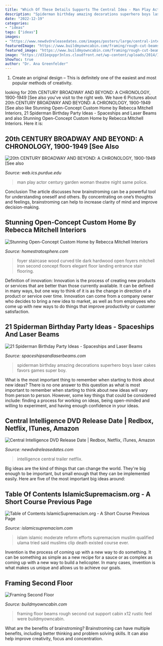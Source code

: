 ```yaml
---
title: "Which Of These Details Supports The Central Idea - Man Play Actor Century Garden Woman Theatre Night Same Police"
description: "Spiderman birthday amazing decorations superhero boys laser cakes favors games super boy"
date: "2022-12-19"
categories:
- "ideas"
tags: ["ideas"]
images:
- "https://www.newdvdreleasedates.com/images/posters/large/central-intelligence-2016-01.jpg"
featuredImage: "https://www.buildmyowncabin.com/framing/rough-cut-beams.jpg"
featured_image: "https://www.buildmyowncabin.com/framing/rough-cut-beams.jpg"
image: "https://d31eqxppr3nlos.cloudfront.net/wp-content/uploads/2014/10/HUDSON_ENTRANCE.jpg"
ShowToc: true
author: "Dr. Ana Greenfelder"
---
```



1. Create an original design – This is definitely one of the easiest and most popular methods of creativity.

	

		
looking for 20th CENTURY BROADWAY AND BEYOND: A CHRONOLOGY, 1900-1949 [See also you've visit to the right web. We have 6 Pictures about 20th CENTURY BROADWAY AND BEYOND: A CHRONOLOGY, 1900-1949 [See also like Stunning Open-Concept Custom Home by Rebecca Mitchell Interiors, 21 Spiderman Birthday Party Ideas - Spaceships and Laser Beams and also Stunning Open-Concept Custom Home by Rebecca Mitchell Interiors. Here it is:
		
    
## 20th CENTURY BROADWAY AND BEYOND: A CHRONOLOGY, 1900-1949 [See Also

<img loading=lazy src="https://web.ics.purdue.edu/~fliotsos/b/b/1900-1949_files/LayeredPaper_04.jpg" onerror="this.onerror=null;this.src='https://tse2.mm.bing.net/th?id=OIP.NMFdyMl6MhCpFjB_WtfxwQHaCf&amp;pid=15.1';" alt="20th CENTURY BROADWAY AND BEYOND: A CHRONOLOGY, 1900-1949 [See also">

_Source: web.ics.purdue.edu_

>man play actor century garden woman theatre night same police. 

	

Conclusion
The article discusses how brainstroming can be a powerful tool for understanding oneself and others. By concentrating on one’s thoughts and feelings, brainstroming can help to increase clarity of mind and improve decision-making.

    
## Stunning Open-Concept Custom Home By Rebecca Mitchell Interiors

<img loading=lazy src="https://d31eqxppr3nlos.cloudfront.net/wp-content/uploads/2014/10/HUDSON_ENTRANCE.jpg" onerror="this.onerror=null;this.src='https://tse3.mm.bing.net/th?id=OIP.X6w9PR9NGr4q1Qb-QaAbXwHaLG&amp;pid=15.1';" alt="Stunning Open-Concept Custom Home by Rebecca Mitchell Interiors">

_Source: homestratosphere.com_

>foyer staircase wood curved tile dark hardwood open foyers mitchell iron second concept floors elegant floor landing entrance stair flooring. 

	

Definition of innovation:
Innovation is the process of creating new products or services that are better than those currently available. It can be defined in many ways, but one way to think of it is as the change in direction of a product or service over time. Innovation can come from a company owner who decides to bring a new idea to market, as well as from employees who come up with new ways to do things that improve productivity or customer satisfaction.

    
## 21 Spiderman Birthday Party Ideas - Spaceships And Laser Beams

<img loading=lazy src="https://i1.wp.com/spaceshipsandlaserbeams.com/wp-content/uploads/2016/04/main-spiderman-birthday-party-ideas.jpg?resize=620%2C930&amp;ssl=1" onerror="this.onerror=null;this.src='https://tse4.mm.bing.net/th?id=OIP.1KJG5z8iqNK9hCksHmp6gAHaLH&amp;pid=15.1';" alt="21 Spiderman Birthday Party Ideas - Spaceships and Laser Beams">

_Source: spaceshipsandlaserbeams.com_

>spiderman birthday amazing decorations superhero boys laser cakes favors games super boy. 

	

What is the most important thing to remember when starting to think about new ideas?
There is no one answer to this question as what is most important to remember when starting to think about new ideas will vary from person to person. However, some key things that could be considered include: finding a process for working on ideas, being open-minded and willing to experiment, and having enough confidence in your ideas.

    
## Central Intelligence DVD Release Date | Redbox, Netflix, ITunes, Amazon

<img loading=lazy src="https://www.newdvdreleasedates.com/images/posters/large/central-intelligence-2016-01.jpg" onerror="this.onerror=null;this.src='https://tse1.mm.bing.net/th?id=OIP.yZrrArPPg774klEwqdn0FwHaK-&amp;pid=15.1';" alt="Central Intelligence DVD Release Date | Redbox, Netflix, iTunes, Amazon">

_Source: newdvdreleasedates.com_

>intelligence central trailer netflix. 

	

Big ideas are the kind of things that can change the world. They're big enough to be important, but small enough that they can be implemented easily. Here are five of the most important big ideas around: 

    
## Table Of Contents IslamicSupremacism.org - A Short Course Previous Page

<img loading=lazy src="http://islamicsupremacism.com/Islamic_Supremacism/Efforts_To_Reform_Islam_files/09423168474118193771.jpg" onerror="this.onerror=null;this.src='https://tse4.mm.bing.net/th?id=OIP.Gssdoz3PM3yE1Tg5saKf_wHaKw&amp;pid=15.1';" alt="Table of Contents IslamicSupremacism.org - A Short Course Previous Page">

_Source: islamicsupremacism.com_

>islam islamic moderate reform efforts supremacism muslim qualified ulama tried said muslims clip death existed course ever. 

	

Invention is the process of coming up with a new way to do something. It can be something as simple as a new recipe for a sauce or as complex as coming up with a new way to build a helicopter. In many cases, invention is what makes us unique and allows us to achieve our goals.

    
## Framing Second Floor

<img loading=lazy src="https://www.buildmyowncabin.com/framing/rough-cut-beams.jpg" onerror="this.onerror=null;this.src='https://tse4.mm.bing.net/th?id=OIP.FO7hgHdZs7CCGGhZo1HWXAHaFj&amp;pid=15.1';" alt="Framing Second Floor">

_Source: buildmyowncabin.com_

>framing floor beams rough second cut support cabin x12 rustic feel were buildmyowncabin. 

	

What are the benefits of brainstroming?
Brainstroming can have multiple benefits, including better thinking and problem solving skills. It can also help improve creativity, focus and concentration.


